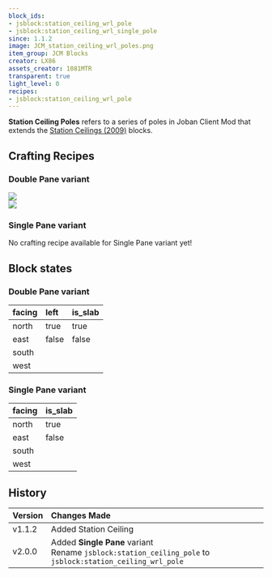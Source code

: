```yaml
---
block_ids:
- jsblock:station_ceiling_wrl_pole
- jsblock:station_ceiling_wrl_single_pole
since: 1.1.2
image: JCM_station_ceiling_wrl_poles.png
item_group: JCM Blocks
creator: LX86
assets_creator: 1081MTR
transparent: true
light_level: 0
recipes:
- jsblock:station_ceiling_wrl_pole
---
```


**Station Ceiling Poles** refers to a series of poles in Joban Client Mod that extends the [Station Ceilings (2009)](./station_ceilings_wrl.md) blocks.

## Crafting Recipes
### Double Pane variant
<div class="crafting">
    <div class="crafting-table">
        <!-- row 1 -->
        <div><img src="../crafting/JCM_Item_Light_lantern.png"></div>
        <div></div>
        <div></div>
        <!-- row 2 -->
        <div></div>
        <div></div>
        <div></div>
        <!-- row 3 -->
        <div></div>
        <div></div>
        <div></div>
    </div>
    <div class="crafting-arrow"></div>
    <div class="crafting-result" data-count="32">
        <img src="../crafting/JCM_Item_Station_ceiling_wrl_pole.png">
    </div>
</div>

### Single Pane variant
No crafting recipe available for Single Pane variant yet!

## Block states
### Double Pane variant
| facing | left  | is_slab |
|:-------|:------|:--------|
| north  | true  | true    |
| east   | false | false   |
| south  |       |         |
| west   |       |         |

### Single Pane variant
| facing | is_slab |
|:-------|:--------|
| north  | true    |
| east   | false   |
| south  |         |
| west   |         |

## History
| Version | Changes Made                                          |
|:--------|:------------------------------------------------------|
| v1.1.2  | Added Station Ceiling                                 |
| v2.0.0  | Added **Single Pane** variant<br>Rename `jsblock:station_ceiling_pole` to `jsblock:station_ceiling_wrl_pole` |